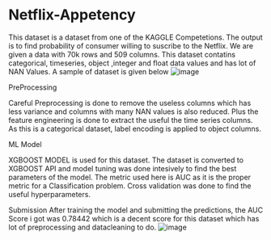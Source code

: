 # Netflix-Appetency
This dataset is a dataset from one of the KAGGLE Competetions. The output is to find probability of consumer willing to suscribe to the Netflix. We are given a data with 70k rows and 509 columns. This dataset contatins categorical, timeseries, object ,integer and float data values and has lot of NAN Values. A sample of dataset is given below
![image](https://user-images.githubusercontent.com/93844635/158296193-3a9e474f-76f8-46f3-baeb-c6ea5f185182.png)

PreProcessing

Careful Preprocessing is done to remove the useless columns which has less variance and columns with many NAN values is also reduced. Plus the feature engineering is done to extract the useful the time series columns. As this is a categorical dataset, label encoding is applied to object columns.

ML Model

XGBOOST MODEL is used for this dataset. The dataset is converted to XGBOOST API  and model tuning was done intesively to find the best parameters of the model. The metric used here is AUC as it is the proper metric for a Classification problem. Cross validation was done to find the useful hyperparameters. 

Submission
After training the model and submitting the predictions, the AUC Score i got was 0.78442 which is a decent score for this dataset which has lot of preprocessing and datacleaning to do.
![image](https://user-images.githubusercontent.com/93844635/158296883-008e1644-1ca2-4030-82d0-6b3223184715.png)
